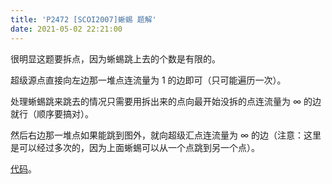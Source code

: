 ```yaml
---
title: 'P2472 [SCOI2007]蜥蜴 题解'
date: 2021-05-02 22:21:00
---
```


很明显这题要拆点，因为蜥蜴跳上去的个数是有限的。

超级源点直接向左边那一堆点连流量为 $1$ 的边即可（只可能遍历一次）。

处理蜥蜴跳来跳去的情况只需要用拆出来的点向最开始没拆的点连流量为 $\infty$ 的边就行（顺序要搞对）。

然后右边那一堆点如果能跳到图外，就向超级汇点连流量为 $\infty$ 的边（注意：这里是可以经过多次的，因为上面蜥蜴可以从一个点跳到另一个点）。

[代码](https://www.luogu.com.cn/paste/wl4y3d39)。